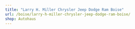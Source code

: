 ```yaml
---
title: "Larry H. Miller Chrysler Jeep Dodge Ram Boise"
url: /boise/larry-h-miller-chrysler-jeep-dodge-ram-boise/
shop: Autohaus
---
```

